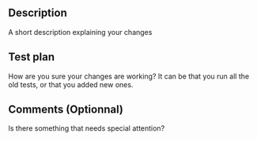 ## Description

A short description explaining your changes

## Test plan

How are you sure your changes are working? It can be that you run all the old
tests, or that you added new ones.

## Comments (Optionnal)

Is there something that needs special attention?
